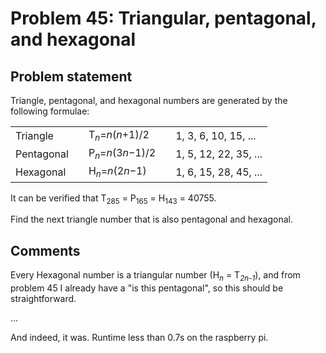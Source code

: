 # Problem 45: Triangular, pentagonal, and hexagonal

## Problem statement

<p>Triangle, pentagonal, and hexagonal numbers are generated by the following formulae:</p>
<table><tr><td>Triangle</td><td> </td><td>T<sub><i>n</i></sub>=<i>n</i>(<i>n</i>+1)/2</td><td> </td><td>1, 3, 6, 10, 15, ...</td></tr>
<tr><td>Pentagonal</td><td> </td><td>P<sub><i>n</i></sub>=<i>n</i>(3<i>n</i>−1)/2</td><td> </td><td>1, 5, 12, 22, 35, ...</td></tr>
<tr><td>Hexagonal</td><td> </td><td>H<sub><i>n</i></sub>=<i>n</i>(2<i>n</i>−1)</td><td> </td><td>1, 6, 15, 28, 45, ...</td></tr></table>
<p>It can be verified that T<sub>285</sub> = P<sub>165</sub> = H<sub>143</sub> = 40755.</p>
<p>Find the next triangle number that is also pentagonal and hexagonal.</p>


## Comments

Every Hexagonal number is a triangular number (H<sub><i>n</i></sub> = T<sub><i>2n-1</i></sub>), and from
problem 45 I already have a "is this pentagonal", so this should be straightforward.

...

And indeed, it was. Runtime less than 0.7s on the raspberry pi.